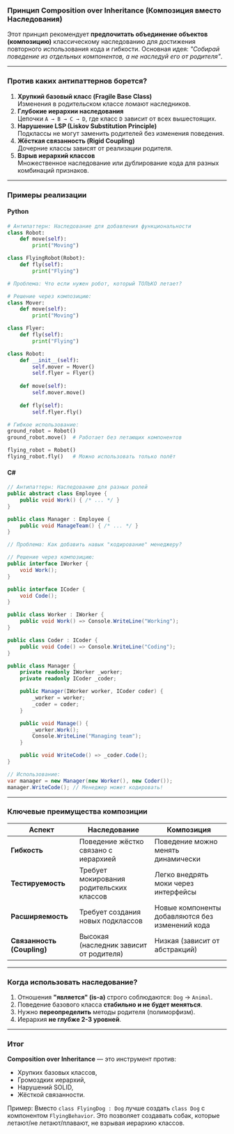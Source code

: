### Принцип **Composition over Inheritance** (Композиция вместо Наследования)
Этот принцип рекомендует **предпочитать объединение объектов (композицию)** классическому наследованию для достижения повторного использования кода и гибкости. Основная идея: *"Собирай поведение из отдельных компонентов, а не наследуй его от родителя"*.

---

### **Против каких антипаттернов борется?**
1. **Хрупкий базовый класс (Fragile Base Class)**  
   Изменения в родительском классе ломают наследников.
2. **Глубокие иерархии наследования**  
   Цепочки `A → B → C → D`, где класс `D` зависит от всех вышестоящих.
3. **Нарушение LSP (Liskov Substitution Principle)**  
   Подклассы не могут заменить родителей без изменения поведения.
4. **Жёсткая связанность (Rigid Coupling)**  
   Дочерние классы зависят от реализации родителя.
5. **Взрыв иерархий классов**  
   Множественное наследование или дублирование кода для разных комбинаций признаков.

---

### Примеры реализации

#### **Python**
```python
# Антипаттерн: Наследование для добавления функциональности
class Robot:
    def move(self): 
        print("Moving")

class FlyingRobot(Robot):
    def fly(self): 
        print("Flying")

# Проблема: Что если нужен робот, который ТОЛЬКО летает? 

# Решение через композицию:
class Mover:
    def move(self): 
        print("Moving")

class Flyer:
    def fly(self): 
        print("Flying")

class Robot:
    def __init__(self):
        self.mover = Mover()
        self.flyer = Flyer()
    
    def move(self):
        self.mover.move()
    
    def fly(self):
        self.flyer.fly()

# Гибкое использование:
ground_robot = Robot()
ground_robot.move()  # Работает без летающих компонентов

flying_robot = Robot()
flying_robot.fly()   # Можно использовать только полёт
```

#### **C#**
```csharp
// Антипаттерн: Наследование для разных ролей
public abstract class Employee {
    public void Work() { /* ... */ }
}

public class Manager : Employee { 
    public void ManageTeam() { /* ... */ } 
}

// Проблема: Как добавить навык "кодирование" менеджеру?

// Решение через композицию:
public interface IWorker {
    void Work();
}

public interface ICoder {
    void Code();
}

public class Worker : IWorker {
    public void Work() => Console.WriteLine("Working");
}

public class Coder : ICoder {
    public void Code() => Console.WriteLine("Coding");
}

public class Manager {
    private readonly IWorker _worker;
    private readonly ICoder _coder;

    public Manager(IWorker worker, ICoder coder) {
        _worker = worker;
        _coder = coder;
    }

    public void Manage() {
        _worker.Work();
        Console.WriteLine("Managing team");
    }

    public void WriteCode() => _coder.Code();
}

// Использование:
var manager = new Manager(new Worker(), new Coder());
manager.WriteCode(); // Менеджер может кодировать!
```

---

### **Ключевые преимущества композиции**
| Аспект                | Наследование                                  | Композиция                                     |
|-----------------------|-----------------------------------------------|------------------------------------------------|
| **Гибкость**          | Поведение жёстко связано с иерархией          | Поведение можно менять динамически             |
| **Тестируемость**     | Требует мокирования родительских классов      | Легко внедрять моки через интерфейсы           |
| **Расширяемость**     | Требует создания новых подклассов             | Новые компоненты добавляются без изменений кода |
| **Связанность (Coupling)** | Высокая (наследник зависит от родителя) | Низкая (зависит от абстракций)               |

---

### **Когда использовать наследование?**
1. Отношения **"является" (is-a)** строго соблюдаются: `Dog` → `Animal`.
2. Поведение базового класса **стабильно и не будет меняться**.
3. Нужно **переопределить** методы родителя (полиморфизм).
4. Иерархия **не глубже 2-3 уровней**.

---

### **Итог**
**Composition over Inheritance** — это инструмент против:
- Хрупких базовых классов,
- Громоздких иерархий,
- Нарушений SOLID,
- Жёсткой связанности.

Пример: Вместо `class FlyingDog : Dog` лучше создать `class Dog` с компонентом `FlyingBehavior`. Это позволяет создавать собак, которые летают/не летают/плавают, не взрывая иерархию классов.